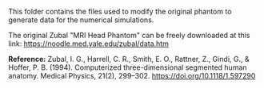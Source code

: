 This folder contains the files used to modify the original phantom to generate data for the numerical simulations.

The original Zubal "MRI Head Phantom" can be freely downloaded at this link: <a href="https://noodle.med.yale.edu/zubal/data.htm" target="_blank">https://noodle.med.yale.edu/zubal/data.htm</a>

**Reference:** Zubal, I. G., Harrell, C. R., Smith, E. O., Rattner, Z., Gindi, G., & Hoffer, P. B. (1994). Computerized three-dimensional segmented human anatomy. Medical Physics, 21(2), 299–302. <a href="https://doi.org/10.1118/1.597290" target="_blank">https://doi.org/10.1118/1.597290</a>
